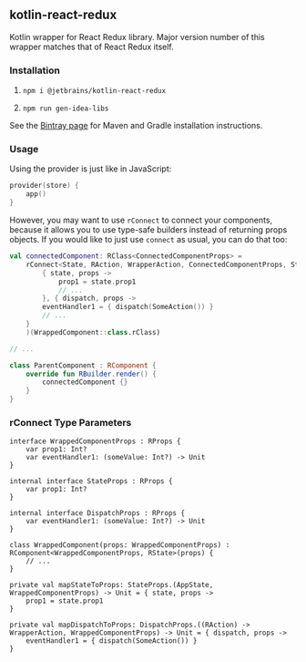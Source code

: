 ## kotlin-react-redux

Kotlin wrapper for React Redux library. Major version number of this wrapper matches that of React Redux itself.

### Installation

1. `npm i @jetbrains/kotlin-react-redux`

2. `npm run gen-idea-libs`

See the [Bintray page](https://bintray.com/kotlin/kotlin-js-wrappers/kotlin-react-redux) for Maven and Gradle 
installation instructions.

### Usage

Using the provider is just like in JavaScript:

```kotlin
provider(store) {
    app()
}
```

However, you may want to use `rConnect` to connect your components, because it allows you to use 
type-safe builders instead of returning props objects. If you would like to just use `connect` as usual,
you can do that too:

```kotlin
val connectedComponent: RClass<ConnectedComponentProps> =
    rConnect<State, RAction, WrapperAction, ConnectedComponentProps, StateProps, DispatchProps, WrappedComponentProps>(
        { state, props ->
            prop1 = state.prop1
            // ...
        }, { dispatch, props ->
        eventHandler1 = { dispatch(SomeAction()) }
        // ...
    }
    )(WrappedComponent::class.rClass)

// ...

class ParentComponent : RComponent {
    override fun RBuilder.render() {
        connectedComponent {}
    }
}
```

### rConnect Type Parameters

```
interface WrappedComponentProps : RProps {
    var prop1: Int?
    var eventHandler1: (someValue: Int?) -> Unit
}

internal interface StateProps : RProps {
    var prop1: Int?
}

internal interface DispatchProps : RProps {
    var eventHandler1: (someValue: Int?) -> Unit
}

class WrappedComponent(props: WrappedComponentProps) : RComponent<WrappedComponentProps, RState>(props) {
    // ...
}

private val mapStateToProps: StateProps.(AppState, WrappedComponentProps) -> Unit = { state, props ->
    prop1 = state.prop1
}

private val mapDispatchToProps: DispatchProps.((RAction) -> WrapperAction, WrappedComponentProps) -> Unit = { dispatch, props ->
    eventHandler1 = { dispatch(SomeAction()) }
}
```
